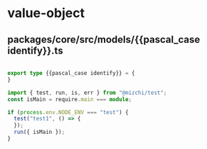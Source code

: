 # value-object

## packages/core/src/models/{{pascal_case identify}}.ts

```typescript

export type {{pascal_case identify}} = {
}

import { test, run, is, err } from "@mizchi/test";
const isMain = require.main === module;

if (process.env.NODE_ENV === "test") {
  test("test1", () => {
  });
  run({ isMain });
}
```

